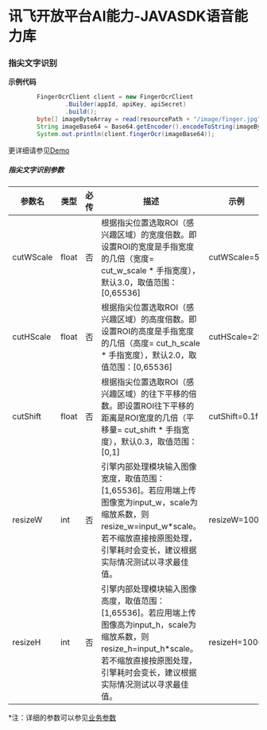 # 讯飞开放平台AI能力-JAVASDK语音能力库

### 指尖文字识别

**示例代码**
```java
        FingerOcrClient client = new FingerOcrClient
                .Builder(appId, apiKey, apiSecret)
                .build();
        byte[] imageByteArray = read(resourcePath + "/image/finger.jpg");
        String imageBase64 = Base64.getEncoder().encodeToString(imageByteArray);
        System.out.println(client.fingerOcr(imageBase64));
```
更详细请参见[Demo](https://github.com/iFLYTEK-OP/websdk-java-demo/blob/main/src/main/java/cn/xfyun/demo/FingerOcrClientApp.java)

##### 指尖文字识别参数
|参数名|类型|必传|描述|示例|
|---|---|---|---|---|
|cutWScale|float|否|根据指尖位置选取ROI（感兴趣区域）的宽度倍数。即设置ROI的宽度是手指宽度的几倍（宽度= cut_w_scale * 手指宽度），默认3.0，取值范围：[0,65536]|cutWScale=5f|
|cutHScale|float|否|根据指尖位置选取ROI（感兴趣区域）的高度倍数。即设置ROI的高度是手指宽度的几倍（高度= cut_h_scale * 手指宽度），默认2.0，取值范围：[0,65536]|cutHScale=2f|
|cutShift|float|否|根据指尖位置选取ROI（感兴趣区域）的往下平移的倍数。即设置ROI往下平移的距离是ROI宽度的几倍（平移量= cut_shift * 手指宽度），默认0.3，取值范围：[0,1]|cutShift=0.1f|
|resizeW|int|否|引擎内部处理模块输入图像宽度，取值范围：[1,65536]。若应用端上传图像宽为input_w，scale为缩放系数，则resize_w=input_w*scale。若不缩放直接按原图处理，引擎耗时会变长，建议根据实际情况测试以寻求最佳值。|resizeW=1000|
|resizeH|int|否|引擎内部处理模块输入图像高度，取值范围：[1,65536]。若应用端上传图像高为input_h，scale为缩放系数，则resize_h=input_h*scale。若不缩放直接按原图处理，引擎耗时会变长，建议根据实际情况测试以寻求最佳值。|resizeH=1000|

 *注：详细的参数可以参见[业务参数](https://www.xfyun.cn/doc/words/formula-discern/API.html)